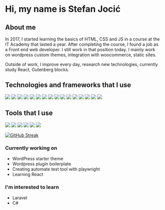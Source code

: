 # Hi, my name is Stefan Jocić


## About me

<p>In 2017, I started learning the basics of HTML, CSS and JS in a course at the IT Academy that lasted a year. After completing the course, I found a job as a Front end web developer. I still work in that position today. I mainly work on wordpress custom themes, integration with woocommerce, static sites.</p>
<p>Outside of work, I improve every day, research new technologies, currently study React, Gutenberg blocks.</p>

## Technologies and frameworks that I use

<p>
  <img src="https://img.shields.io/badge/HTML5-E34F26?style=for-the-badge&logo=html5&logoColor=white" />
  <img src="https://img.shields.io/badge/CSS3-1572B6?style=for-the-badge&logo=css3&logoColor=white" />
  <img src="https://img.shields.io/badge/Sass-CC6699?style=for-the-badge&logo=sass&logoColor=white" />
  <img src="https://img.shields.io/badge/JavaScript-141414?style=for-the-badge&logo=javascript&logoColor=F7DF1E" />
  <img src="https://img.shields.io/badge/Babel-141414?style=for-the-badge&logo=babel&logoColor=F9DC3E" />
  <img src="https://img.shields.io/badge/Bootstrap_5-7952B3?style=for-the-badge&logo=bootstrap&logoColor=white" />
  <img src="https://img.shields.io/badge/Node.js-339933?style=for-the-badge&logo=nodedotjs&logoColor=white" />
  <img src="https://img.shields.io/badge/Webpack-2b3a42?style=for-the-badge&logo=webpack&logoColor=8DD6F9" />
  <img src="https://img.shields.io/badge/NPM-CB3837?style=for-the-badge&logo=npm&logoColor=whites" />
  <img src="https://img.shields.io/badge/Yarn-ffffff?style=for-the-badge&logo=yarn&logoColor=2C8EBB" />
  <img src="https://img.shields.io/badge/PHP-777BB4?style=for-the-badge&logo=php&logoColor=white" />
  <img src="https://img.shields.io/badge/JSON-000000?style=for-the-badge&logo=json&logoColor=white" />
  <img src="https://img.shields.io/badge/Composer-885630?style=for-the-badge&logo=composer&logoColor=white" />
  <img src="https://img.shields.io/badge/WordPress-21759B?style=for-the-badge&logo=wordpress&logoColor=white" />
  <img src="https://img.shields.io/badge/WooCommerce-96588A?style=for-the-badge&logo=woocommerce&logoColor=white" />
  <img src="https://img.shields.io/badge/jQuery-0769AD?style=for-the-badge&logo=jquery&logoColor=white" />
</p>

## Tools that I use

<p>
  <img src="https://img.shields.io/badge/PhpStorm-000000?style=for-the-badge&logo=phpstorm&logoColor=white" />
  <img src="https://img.shields.io/badge/Visual_Studio_Code-007ACC?style=for-the-badge&logo=visualstudiocode&logoColor=white" />
  <img src="https://img.shields.io/badge/Visual_Studio-5C2D91?style=for-the-badge&logo=visualstudio&logoColor=white" />
  <img src="https://img.shields.io/badge/Adobe_Illustrator-FF9A00?style=for-the-badge&logo=adobeillustrator&logoColor=white" />
  <img src="https://img.shields.io/badge/Adobe_Photoshop-31A8FF?style=for-the-badge&logo=adobephotoshop&logoColor=white" />
  <img src="https://img.shields.io/badge/Photopea-18A497?style=for-the-badge&logo=photopea&logoColor=white" />
</p>

[![GitHub Streak](https://github-readme-streak-stats.herokuapp.com?user=viljuska&theme=neon-palenight&date_format=n%2Fj%5B%2FY%5D)](https://git.io/streak-stats)

### Currently working on
- WordPress starter theme
- Wordpress plugin boilerplate
- Creating automate test tool with playwright
- Learning React

### I'm interested to learn
- Laravel
- C#
